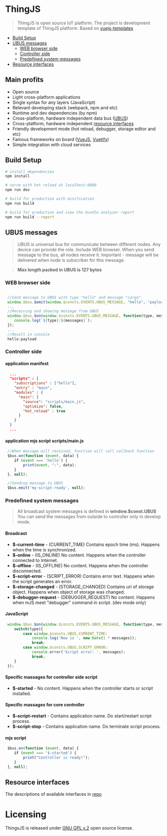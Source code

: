 # ThingJS

> ThingJS is open source IoT platform.
> The project is development template of ThingJS platform. Based on [vuejs-templates](http://vuejs-templates.github.io/webpack/)

  - [Build Setup](#build-setup)
  - [UBUS messages](#ubus-messages)
    - [WEB browser side](#web-browser-size)
    - [Controller side](#controller-side)
    - [Predefined system messages](#predefined-system-messages)
   - [Resource interfaces](#resource-interfaces)

## Main profits
* Open source
* Light cross-platform applications
* Single syntax for any layers (JavaScript)
* Relevant developing stack (webpack, npm and etc)
* Runtime and dev dependencies (by npm)
* Cross-platform, hardware independent data bus ([UBUS](#ubus-messages))
* Cross-platform, hardware independent [resource interfaces](#resource-interfaces)
* Friendly development mode (hot reload, debugger, storage editor and etc)
* Famous frameworks on board ([VueJS](https://vuejs.org/), [Vuetify](https://vuetifyjs.com/))
* Simple integration with cloud services

## Build Setup

``` bash
# install dependencies
npm install

# serve with hot reload at localhost:8080
npm run dev

# build for production with minification
npm run build

# build for production and view the bundle analyzer report
npm run build --report

```

## UBUS messages
>UBUS is universal bus for communicate between different nodes. 
Any device can provide the role. Include WEB browser. When you send
message to the bus, all nodes receive it. Important - message will be
delivered when node is subscriber for this message.

>**Max length packed in UBUS is 127 bytes**

### WEB browser side
``` javascript

 //Send message to UBUS with type "hello" and message "cargo"
 window.$bus.$emit(window.$consts.EVENTS.UBUS_MESSAGE, "hello", "payload");
 ...
 //Receiving and showing message from UBUS
 window.$bus.$on(window.$consts.EVENTS.UBUS_MESSAGE, function(type, messages) {
    console.log(`${type}:${messages}`);
 });
 ...
 //Result in console
 hello:payload
```

### Controller side
#### application manifest
``` json
  ...    
  "scripts" : {
    "subscriptions" : ["hello"],
    "entry" : "main",
    "modules" : {
      "main": {
        "source": "scripts/main.js",
        "optimize": false,
        "hot_reload" : true
      }
    }
  }
  ...    
```
#### application mjs script scripts/main.js
``` javascript
 //When message will received, function will call callback function
 $bus.on(function (event, data) {
    if (event === 'hello') {
        print(event, ":", data);
    }
 }, null);

 //Sending message to UBUS
 $bus.emit('my-script-ready', null);
```

### Predefined system messages
> All broadcast system messages is defined in **window.$const.UBUS**
> You can send the messages from outside to controller only in develop mode.

#### Broadcast  
- **$-current-time** - (CURRENT_TIME) Contains epoch time (ms). Happens when the time is synchronized.
- **$-online** - (IS_ONLINE) No content. Happens when the controller connected to Internet.
- **$-offline** - (IS_OFFLINE) No content. Happens when the controller disconnected.
- **$-script-error** - (SCRIPT_ERROR) Contains error text. Happens when the script generates an error.
- **$-storage-changed** - (STORAGE_CHANGED) Contains uri of storage object. Happens when object of storage was changed.
- **$-debugger-request** - (DEBUGGER_REQUEST) No content. Happens when mJS meet "debugger" command in script. (dev mode only)

#### JavaScript
``` javascript
 window.$bus.$on(window.$consts.EVENTS.UBUS_MESSAGE, function(type, messages) {
    switch(type){
        case window.$consts.UBUS.CURRENT_TIME:
            console.log('Now is ', new Date(1 * messages));
            break;
        case window.$consts.UBUS.SCRIPT_ERROR:
            console.error('Script error: ', messages);
            break;
    }
 });
```

#### Specific massages for controller side script
- **$-started** - No content. Happens when the controller starts or script installed.

#### Specific massages for core controller
- **$-script-restart** - Contains application name. Do start/restart script process.
- **$-script-stop** - Contains application name. Do terminate script process.

#### mjs script
``` javascript
 $bus.on(function (event, data) {
    if (event === '$-started') {
        print("Controller is ready!");
    }
 }, null);
```

## Resource interfaces

The descriptions of available interfaces in [repo](https://github.com/rpiontik/ThingJS-stdi/tree/beta) 

# Licensing
ThingsJS is released under
[GNU GPL v.2](http://www.gnu.org/licenses/old-licenses/gpl-2.0.html)
open source license.
